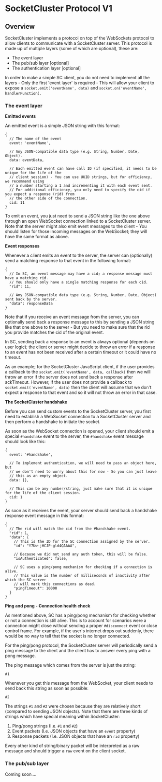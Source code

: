 # SocketCluster Protocol V1

## Overview

SocketCluster implements a protocol on top of the WebSockets protocol to allow clients to communicate with a SocketCluster server.
This protocol is made up of multiple layers (some of which are optional), these are:
- The event layer
- The pub/sub layer [optional]
- The authentication layer [optional]

In order to make a simple SC client, you do not need to implement all the layers - Only the first 'event layer' is required - This
will allow your client to expose a `socket.emit('eventName', data)` and `socket.on('eventName', handlerFunction)`.


### The event layer

**Emitted events**

An emitted event is a simple JSON string with this format:

```
{
  // The name of the event
  event: 'eventName',

  // Any JSON-compatible data type (e.g. String, Number, Date, Object).
  data: eventData,

  // Each emitted event can have call ID (if specified, it needs to be unique for the life of the
  // client session) - You can use UUID strings, but for efficiency, we recommend using
  // a number starting a 1 and incrementing it with each event sent.
  // For additional efficiency, you only need to specify the cid if you expect a response (rid) from
  // the other side of the connection.
  cid: 11
}
```

To emit an event, you just need to send a JSON string like the one above through an open WebSocket connection linked to a SocketCluster server.
Note that the server might also emit event messages to the client - You should listen for those incoming messages on the WebSocket; they will have the same format as above.


**Event responses**

Whenever a client emits an event to the server, the server can (optionally) send a matching response to that event in the following format:

```
{
  // In SC, an event message may have a cid; a response message must have a matching rid.
  // You should only have a single matching response for each cid.
  "rid": 11,

  // Any JSON-compatible data type (e.g. String, Number, Date, Object) sent back by the server.
  "data": responseData
}
```

Note that if you receive an event message from the server, you can optionally send back a response message to this by sending a JSON string like that one above
to the server - But you need to make sure that the rid you provide matches the cid of the original event.

In SC, sending back a response to an event is always optional (depends on user logic); the client or server might decide to throw an error if a response to an event has not been received after a certain timeout or it could have no timeout.

As an example; for the SocketCluster JavaScript client, if the user provides a callback to the `socket.emit('eventName', data, callback)` then we will throw an error if the server does not send back a response after ackTimeout. However, if the user does not provide a callback to `socket.emit('eventName', data)` then the client will assume that we don't expect a response to that event and so it will not throw an error in that case.


**The SocketCluster handshake**

Before you can send custom events to the SocketCluster server, you first need to establish a WebSocket connection to a SocketCluster server and then perform a handshake to initiate the socket.

As soon as the WebSocket connection is opened, your client should emit a special `#handshake` event to the server, the `#handshake` event message should look like this:

```
{
  event: '#handshake',

  // To implement authentication, we will need to pass an object here, but
  // we don't need to worry about this for now - So you can just leave
  // this as an empty object.
  data: {},

  // This can be any number/string, just make sure that it is unique for the life of the client session.
  cid: 1
}
```

As soon as it receives the event, your server should send back a handshake response event message in this format:

```
{
  // The rid will match the cid from the #handshake event.
  "rid": 1,
  "data": {
    // This is the ID for the SC connection assigned by the server.
    "id": "Y7Uw-jHCJP-gld4QAAAA",

    // Because we did not send any auth token, this will be false.
    "isAuthenticated": false,

    // SC uses a ping/pong mechanism for checking if a connection is alive.
    // This value is the number of milliseconds of inactivity after which the SC server
    // will mark this connections as dead.
    "pingTimeout": 10000
  }
}
```


**Ping and pong - Connection health check**

As mentioned above, SC has a ping/pong mechanism for checking whether or not a connection is still alive.
This is to account for scenarios were a connection might close without sending a proper `#disconnect` event or close control frame.
For example, if the user's internet drops out suddenly, there would be no way to tell that the socket is no longer connected.

For the ping/pong protocol, the SocketCluster server will periodically send a ping message to the client and the client has to answer every ping with a pong message.

The ping message which comes from the server is just the string:

`#1`

Whenever you get this message from the WebSocket, your client needs to send back this string as soon as possible:

`#2`

The strings `#1` and `#2` were chosen because they are relatively short (compared to sending JSON objects).
Note that there are three kinds of strings which have special meaning within SocketCluster:

1. Ping/pong strings (I.e. `#1` and `#2`)
2. Event packets (I.e. JSON objects that have an `event` property)
3. Response packets (I.e. JSON objects that have an `rid` property)

Every other kind of string/binary packet will be interpreted as a raw message and should trigger a `raw` event on the client socket.


### The pub/sub layer

Coming soon....
